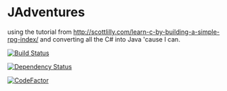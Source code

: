 # JAdventures
using the tutorial from http://scottlilly.com/learn-c-by-building-a-simple-rpg-index/ and converting all the C# into Java 'cause I can.

[![Build Status](https://travis-ci.org/tehguy/C-RPG-To-Java.svg?branch=master)](https://travis-ci.org/tehguy/C-RPG-To-Java)

[![Dependency Status](https://www.versioneye.com/user/projects/59112856da0c250046bc29cb/badge.svg?style=flat-square)](https://www.versioneye.com/user/projects/59112856da0c250046bc29cb)

[![CodeFactor](https://www.codefactor.io/repository/github/tehguy/c-rpg-to-java/badge)](https://www.codefactor.io/repository/github/tehguy/c-rpg-to-java)
